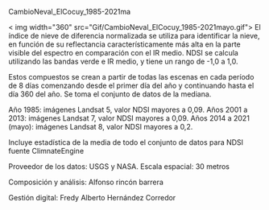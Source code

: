 CambioNeval_ElCocuy_1985-2021ma
<p align="centro">
 < img width="360" src="Gif/CambioNeval_ElCocuy_1985-2021mayo.gif">
El índice de nieve de diferencia normalizada se utiliza para identificar la nieve, en función de su reflectancia característicamente más alta en la parte visible del espectro en comparación con el IR medio. NDSI se calcula utilizando las bandas verde e IR medio, y tiene un rango de -1,0 a 1,0.

Estos compuestos se crean a partir de todas las escenas en cada período de 8 días comenzando desde el primer día del año y continuando hasta el día 360 del año. Se toma el conjunto de datos de la mediana.

Año 1985: imágenes Landsat 5, valor NDSI mayores a 0,09. Años 2001 a 2013: imágenes Landsat 7, valor NDSI mayores a 0,09. Años 2014 a 2021 (mayo): imágenes Landsat 8, valor NDSI mayores a 0,2.

Incluye estadística de la media de todo el conjunto de datos para NDSI fuente ClimnateEngine

Proveedor de los datos: USGS y NASA. Escala espacial: 30 metros
 
Composición y análisis: Alfonso rincón barrera

Gestión digital: Fredy Alberto Hernández Corredor
